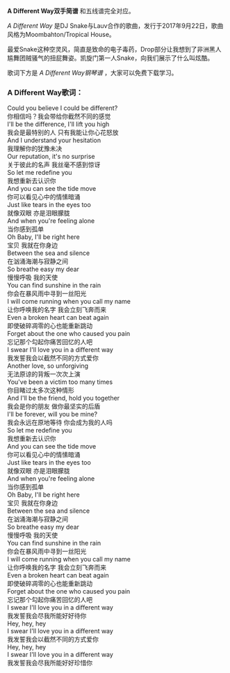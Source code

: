 

**A Different Way双手简谱** 和五线谱完全对应。

_A Different Way_ 是DJ Snake与Lauv合作的歌曲，发行于2017年9月22日，歌曲风格为Moombahton/Tropical
House。

最爱Snake这种空灵风，简直是致命的电子毒药，Drop部分让我想到了非洲黑人尴舞团贼骚气的扭屁舞姿。凯旋门第一人Snake，向我们展示了什么叫炫酷。

歌词下方是 _A Different Way钢琴谱_ ，大家可以免费下载学习。

### A Different Way歌词：

Could you believe I could be different?  
你相信吗？我会带给你截然不同的感觉  
I'll be the difference, I'll lift you high  
我会是最特别的人 只有我能让你心花怒放  
And I understand your hesitation  
我理解你的犹豫未决  
Our reputation, it's no surprise  
关于彼此的名声 我丝毫不感到惊讶  
So let me redefine you  
我想重新去认识你  
And you can see the tide move  
你可以看见心中的情愫暗涌  
Just like tears in the eyes too  
就像双眼 亦是泪眼朦胧  
And when you're feeling alone  
当你感到孤单  
Oh Baby, I'll be right here  
宝贝 我就在你身边  
Between the sea and silence  
在汹涌海潮与寂静之间  
So breathe easy my dear  
慢慢呼吸 我的天使  
You can find sunshine in the rain  
你会在暴风雨中寻到一丝阳光  
I will come running when you call my name  
让你呼唤我的名字 我会立刻飞奔而来  
Even a broken heart can beat again  
即使破碎凋零的心也能重新跳动  
Forget about the one who caused you pain  
忘记那个勾起你痛苦回忆的人吧  
I swear I'll love you in a different way  
我发誓我会以截然不同的方式爱你  
Another love, so unforgiving  
无法原谅的背叛一次次上演  
You've been a victim too many times  
你目睹过太多次这种情形  
And I'll be the friend, hold you together  
我会是你的朋友 做你最坚实的后盾  
I'll be forever, will you be mine?  
我会永远在原地等待 你会成为我的人吗  
So let me redefine you  
我想重新去认识你  
And you can see the tide move  
你可以看见心中的情愫暗涌  
Just like tears in the eyes too  
就像双眼 亦是泪眼朦胧  
And when you're feeling alone  
当你感到孤单  
Oh Baby, I'll be right here  
宝贝 我就在你身边  
Between the sea and silence  
在汹涌海潮与寂静之间  
So breathe easy my dear  
慢慢呼吸 我的天使  
You can find sunshine in the rain  
你会在暴风雨中寻到一丝阳光  
I will come running when you call my name  
让你呼唤我的名字 我会立刻飞奔而来  
Even a broken heart can beat again  
即使破碎凋零的心也能重新跳动  
Forget about the one who caused you pain  
忘记那个勾起你痛苦回忆的人吧  
I swear I'll love you in a different way  
我发誓我会尽我所能好好待你  
Hey, hey, hey  
I swear I'll love you in a different way  
我发誓我会以截然不同的方式爱你  
Hey, hey, hey  
I swear I'll love you in a different way  
我发誓我会尽我所能好好珍惜你

